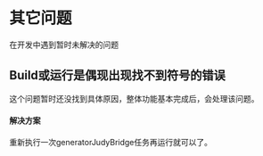 # 其它问题

在开发中遇到暂时未解决的问题

## Build或运行是偶现出现找不到符号的错误

这个问题暂时还没找到具体原因，整体功能基本完成后，会处理该问题。

#### 解决方案
重新执行一次generatorJudyBridge任务再运行就可以了。